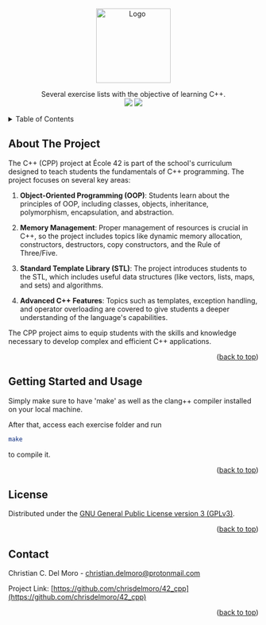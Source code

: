 <div id="top"></div>

<!-- PROJECT SHIELDS -->
<br/>
<p align="center">
    <img src="https://github.com/chrisdelmoro/42cursus/blob/main/resources/repo/cppn.png" alt="Logo" width="150" height="150">

  <p align="center">
    Several exercise lists with the objective of learning C++.
    <br/>
    <img src="https://img.shields.io/badge/Mandatory-OK-brightgreen"/>
    <img src="https://img.shields.io/badge/Final%20Score-100-blue"/>
  </p>
</p>



<!-- TABLE OF CONTENTS -->
<details>
  <summary>Table of Contents</summary>
  <ol>
    <li>
      <a href="#about-the-project">About The Project</a>
    </li>
    <li><a href="#getting-started">Getting Started and Usage</a></li>
    <li><a href="#license">License</a></li>
    <li><a href="#contact">Contact</a></li>
  </ol>
</details>



<!-- ABOUT THE PROJECT -->
## About The Project

The C++ (CPP) project at École 42 is part of the school's curriculum designed to teach students the fundamentals of C++ programming. The project focuses on several key areas:

1. **Object-Oriented Programming (OOP)**: Students learn about the principles of OOP, including classes, objects, inheritance, polymorphism, encapsulation, and abstraction.

2. **Memory Management**: Proper management of resources is crucial in C++, so the project includes topics like dynamic memory allocation, constructors, destructors, copy constructors, and the Rule of Three/Five.

3. **Standard Template Library (STL)**: The project introduces students to the STL, which includes useful data structures (like vectors, lists, maps, and sets) and algorithms.

4. **Advanced C++ Features**: Topics such as templates, exception handling, and operator overloading are covered to give students a deeper understanding of the language's capabilities.

The CPP project aims to equip students with the skills and knowledge necessary to develop complex and efficient C++ applications.

<p align="right">(<a href="#top">back to top</a>)</p>


<!-- GETTING STARTED -->
## Getting Started and Usage

Simply make sure to have 'make' as well as the clang++ compiler installed on your local machine.

After that, access each exercise folder and run 
```sh
make
```
to compile it.

<p align="right">(<a href="#top">back to top</a>)</p>


<!-- LICENSE -->
## License

Distributed under the [GNU General Public License version 3 (GPLv3)](https://www.gnu.org/licenses/gpl-3.0.html). 

<p align="right">(<a href="#top">back to top</a>)</p>


<!-- CONTACT -->
## Contact

Christian C. Del Moro - christian.delmoro@protonmail.com

Project Link: [https://github.com/chrisdelmoro/42_cpp](https://github.com/chrisdelmoro/42_cpp)

<p align="right">(<a href="#top">back to top</a>)</p>

<!-- MARKDOWN LINKS & IMAGES -->
<!-- https://www.markdownguide.org/basic-syntax/#reference-style-links -->
